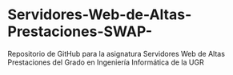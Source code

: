 # Servidores-Web-de-Altas-Prestaciones-SWAP-
Repositorio de GitHub para la asignatura Servidores Web de Altas Prestaciones del Grado en Ingeniería Informática de la UGR

